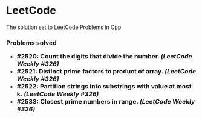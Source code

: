 # LeetCode
The solution set to LeetCode Problems in Cpp
<h3> Problems solved </hr>
<ul> 
  <li> #2520: Count the digits that divide the number. <i> (LeetCode Weekly #326) </i> </li>
  <li> #2521: Distinct prime factors to product of array. <i> (LeetCode Weekly #326) </i> </li>
  <li> #2522: Partition strings into substrings with value at most k. <i> (LeetCode Weekly #326) </i> </li>
  <li> #2533: Closest prime numbers in range. <i> (LeetCode Weekly #326) </i> </li>
</ul>
